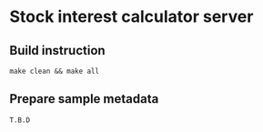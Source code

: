 # Stock interest calculator server

## Build instruction
`make clean && make all`

## Prepare sample metadata
`T.B.D`
